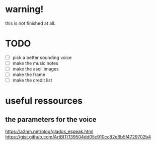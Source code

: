 # warning!
this is not finished at all.

# TODO

- [ ] pick a better sounding voice
- [ ] make the music notes
- [ ] make the ascii images
- [ ] make the frame
- [ ] make the credit list

# useful ressources

## the parameters for the voice
https://a3nm.net/blog/glados_espeak.html
https://gist.github.com/ArtBIT/139504dd05c910cc82e6b5f4729702b4
